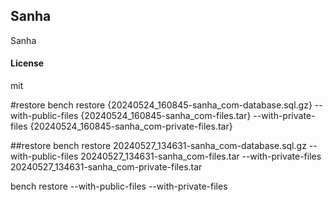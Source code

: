 ## Sanha

Sanha

#### License

mit

#restore
bench restore {20240524_160845-sanha_com-database.sql.gz} --with-public-files {20240524_160845-sanha_com-files.tar} --with-private-files {20240524_160845-sanha_com-private-files.tar}


##restore
bench restore 20240527_134631-sanha_com-database.sql.gz --with-public-files 20240527_134631-sanha_com-files.tar --with-private-files 20240527_134631-sanha_com-private-files.tar

bench restore --with-public-files  --with-private-files 
